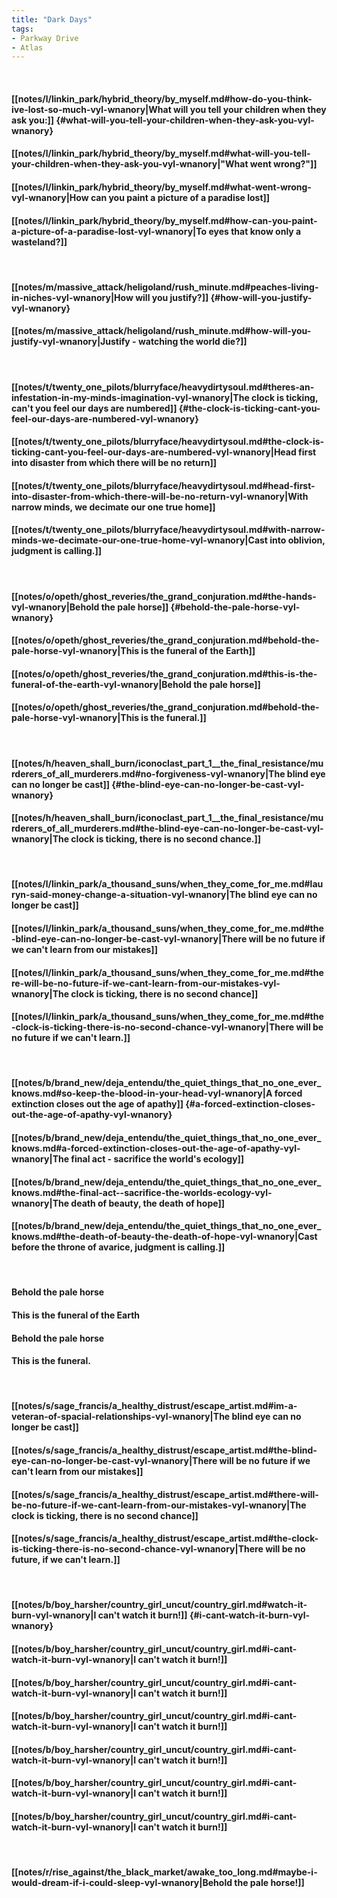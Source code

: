 ```yaml
---
title: "Dark Days"
tags:
- Parkway Drive
- Atlas
---
```

&nbsp;
#### [[notes/l/linkin_park/hybrid_theory/by_myself.md#how-do-you-think-ive-lost-so-much-vyl-wnanory|What will you tell your children when they ask you:]] {#what-will-you-tell-your-children-when-they-ask-you-vyl-wnanory}
#### [[notes/l/linkin_park/hybrid_theory/by_myself.md#what-will-you-tell-your-children-when-they-ask-you-vyl-wnanory|"What went wrong?"]]
#### [[notes/l/linkin_park/hybrid_theory/by_myself.md#what-went-wrong-vyl-wnanory|How can you paint a picture of a paradise lost]]
#### [[notes/l/linkin_park/hybrid_theory/by_myself.md#how-can-you-paint-a-picture-of-a-paradise-lost-vyl-wnanory|To eyes that know only a wasteland?]]
&nbsp;
#### [[notes/m/massive_attack/heligoland/rush_minute.md#peaches-living-in-niches-vyl-wnanory|How will you justify?]] {#how-will-you-justify-vyl-wnanory}
#### [[notes/m/massive_attack/heligoland/rush_minute.md#how-will-you-justify-vyl-wnanory|Justify - watching the world die?]]
&nbsp;
#### [[notes/t/twenty_one_pilots/blurryface/heavydirtysoul.md#theres-an-infestation-in-my-minds-imagination-vyl-wnanory|The clock is ticking, can't you feel our days are numbered]] {#the-clock-is-ticking-cant-you-feel-our-days-are-numbered-vyl-wnanory}
#### [[notes/t/twenty_one_pilots/blurryface/heavydirtysoul.md#the-clock-is-ticking-cant-you-feel-our-days-are-numbered-vyl-wnanory|Head first into disaster from which there will be no return]]
#### [[notes/t/twenty_one_pilots/blurryface/heavydirtysoul.md#head-first-into-disaster-from-which-there-will-be-no-return-vyl-wnanory|With narrow minds, we decimate our one true home]]
#### [[notes/t/twenty_one_pilots/blurryface/heavydirtysoul.md#with-narrow-minds-we-decimate-our-one-true-home-vyl-wnanory|Cast into oblivion, judgment is calling.]]
&nbsp;
#### [[notes/o/opeth/ghost_reveries/the_grand_conjuration.md#the-hands-vyl-wnanory|Behold the pale horse]] {#behold-the-pale-horse-vyl-wnanory}
#### [[notes/o/opeth/ghost_reveries/the_grand_conjuration.md#behold-the-pale-horse-vyl-wnanory|This is the funeral of the Earth]]
#### [[notes/o/opeth/ghost_reveries/the_grand_conjuration.md#this-is-the-funeral-of-the-earth-vyl-wnanory|Behold the pale horse]]
#### [[notes/o/opeth/ghost_reveries/the_grand_conjuration.md#behold-the-pale-horse-vyl-wnanory|This is the funeral.]]
&nbsp;
#### [[notes/h/heaven_shall_burn/iconoclast_part_1__the_final_resistance/murderers_of_all_murderers.md#no-forgiveness-vyl-wnanory|The blind eye can no longer be cast]] {#the-blind-eye-can-no-longer-be-cast-vyl-wnanory}
#### [[notes/h/heaven_shall_burn/iconoclast_part_1__the_final_resistance/murderers_of_all_murderers.md#the-blind-eye-can-no-longer-be-cast-vyl-wnanory|The clock is ticking, there is no second chance.]]
&nbsp;
#### [[notes/l/linkin_park/a_thousand_suns/when_they_come_for_me.md#lauryn-said-money-change-a-situation-vyl-wnanory|The blind eye can no longer be cast]]
#### [[notes/l/linkin_park/a_thousand_suns/when_they_come_for_me.md#the-blind-eye-can-no-longer-be-cast-vyl-wnanory|There will be no future if we can't learn from our mistakes]]
#### [[notes/l/linkin_park/a_thousand_suns/when_they_come_for_me.md#there-will-be-no-future-if-we-cant-learn-from-our-mistakes-vyl-wnanory|The clock is ticking, there is no second chance]]
#### [[notes/l/linkin_park/a_thousand_suns/when_they_come_for_me.md#the-clock-is-ticking-there-is-no-second-chance-vyl-wnanory|There will be no future if we can't learn.]]
&nbsp;
#### [[notes/b/brand_new/deja_entendu/the_quiet_things_that_no_one_ever_knows.md#so-keep-the-blood-in-your-head-vyl-wnanory|A forced extinction closes out the age of apathy]] {#a-forced-extinction-closes-out-the-age-of-apathy-vyl-wnanory}
#### [[notes/b/brand_new/deja_entendu/the_quiet_things_that_no_one_ever_knows.md#a-forced-extinction-closes-out-the-age-of-apathy-vyl-wnanory|The final act - sacrifice the world's ecology]]
#### [[notes/b/brand_new/deja_entendu/the_quiet_things_that_no_one_ever_knows.md#the-final-act--sacrifice-the-worlds-ecology-vyl-wnanory|The death of beauty, the death of hope]]
#### [[notes/b/brand_new/deja_entendu/the_quiet_things_that_no_one_ever_knows.md#the-death-of-beauty-the-death-of-hope-vyl-wnanory|Cast before the throne of avarice, judgment is calling.]]
&nbsp;
#### Behold the pale horse
#### This is the funeral of the Earth
#### Behold the pale horse
#### This is the funeral.
&nbsp;
#### [[notes/s/sage_francis/a_healthy_distrust/escape_artist.md#im-a-veteran-of-spacial-relationships-vyl-wnanory|The blind eye can no longer be cast]]
#### [[notes/s/sage_francis/a_healthy_distrust/escape_artist.md#the-blind-eye-can-no-longer-be-cast-vyl-wnanory|There will be no future if we can't learn from our mistakes]]
#### [[notes/s/sage_francis/a_healthy_distrust/escape_artist.md#there-will-be-no-future-if-we-cant-learn-from-our-mistakes-vyl-wnanory|The clock is ticking, there is no second chance]]
#### [[notes/s/sage_francis/a_healthy_distrust/escape_artist.md#the-clock-is-ticking-there-is-no-second-chance-vyl-wnanory|There will be no future, if we can't learn.]]
&nbsp;
#### [[notes/b/boy_harsher/country_girl_uncut/country_girl.md#watch-it-burn-vyl-wnanory|I can't watch it burn!]] {#i-cant-watch-it-burn-vyl-wnanory}
#### [[notes/b/boy_harsher/country_girl_uncut/country_girl.md#i-cant-watch-it-burn-vyl-wnanory|I can't watch it burn!]]
#### [[notes/b/boy_harsher/country_girl_uncut/country_girl.md#i-cant-watch-it-burn-vyl-wnanory|I can't watch it burn!]]
#### [[notes/b/boy_harsher/country_girl_uncut/country_girl.md#i-cant-watch-it-burn-vyl-wnanory|I can't watch it burn!]]
#### [[notes/b/boy_harsher/country_girl_uncut/country_girl.md#i-cant-watch-it-burn-vyl-wnanory|I can't watch it burn!]]
#### [[notes/b/boy_harsher/country_girl_uncut/country_girl.md#i-cant-watch-it-burn-vyl-wnanory|I can't watch it burn!]]
#### [[notes/b/boy_harsher/country_girl_uncut/country_girl.md#i-cant-watch-it-burn-vyl-wnanory|I can't watch it burn!]]
&nbsp;
#### [[notes/r/rise_against/the_black_market/awake_too_long.md#maybe-i-would-dream-if-i-could-sleep-vyl-wnanory|Behold the pale horse!]]
